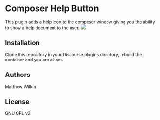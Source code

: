 # Composer Help Button

This plugin adds a help icon to the composer window giving you the ability to show a help document to the user.
![](https://raw.githubusercontent.com/cpradio/composer-help-button/master/screenshot.png)

## Installation

Clone this repository in your Discourse plugins directory, rebuild the container and you are all set.

## Authors

Matthew Wilkin

## License

GNU GPL v2